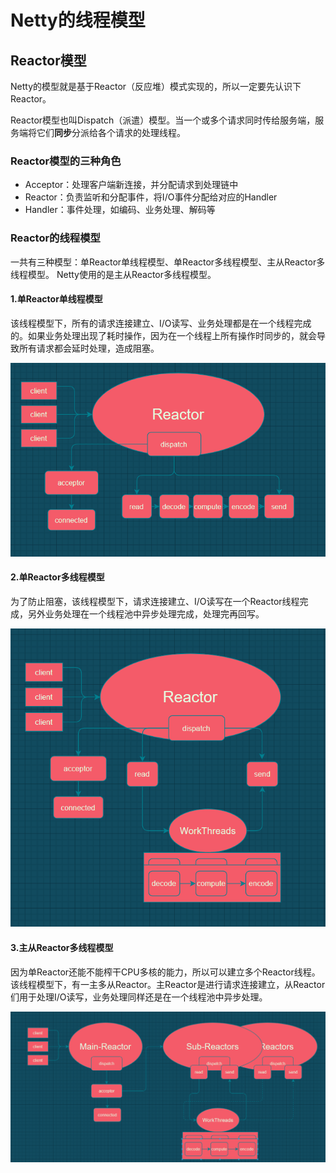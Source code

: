 # Netty的线程模型

## Reactor模型

Netty的模型就是基于Reactor（反应堆）模式实现的，所以一定要先认识下Reactor。

Reactor模型也叫Dispatch（派遣）模型。当一个或多个请求同时传给服务端，服务端将它们**同步**分派给各个请求的处理线程。

### Reactor模型的三种角色
- Acceptor：处理客户端新连接，并分配请求到处理链中
- Reactor：负责监听和分配事件，将I/O事件分配给对应的Handler
- Handler：事件处理，如编码、业务处理、解码等

### Reactor的线程模型
一共有三种模型：单Reactor单线程模型、单Reactor多线程模型、主从Reactor多线程模型。
Netty使用的是主从Reactor多线程模型。

#### 1.单Reactor单线程模型

该线程模型下，所有的请求连接建立、I/O读写、业务处理都是在一个线程完成的。如果业务处理出现了耗时操作，因为在一个线程上所有操作时同步的，就会导致所有请求都会延时处理，造成阻塞。

![image-20210410191502467](https://raw.githubusercontent.com/lmafia/private-picture-could/main/20210410191502.png?token=AGSD2IHEZ527W2R2LRTE3A3AOGEPI)

#### 2.单Reactor多线程模型

为了防止阻塞，该线程模型下，请求连接建立、I/O读写在一个Reactor线程完成，另外业务处理在一个线程池中异步处理完成，处理完再回写。

![image-20210410191451273](https://raw.githubusercontent.com/lmafia/private-picture-could/main/20210410191451.png?token=AGSD2IFDGFPTO65G5HGDO43AOGEOS)



#### 3.主从Reactor多线程模型

因为单Reactor还能不能榨干CPU多核的能力，所以可以建立多个Reactor线程。该线程模型下，有一主多从Reactor。主Reactor是进行请求连接建立，从Reactor们用于处理I/O读写，业务处理同样还是在一个线程池中异步处理。

![image-20210410192257512](https://raw.githubusercontent.com/lmafia/private-picture-could/main/20210410192257.png?token=AGSD2IFNZWP7L6JHNYC4MJLAOGFM6)